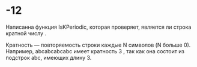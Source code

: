 # -12

Написанна функция IsKPeriodic, которая проверяет, является ли строка кратной числу .

Кратность — повторяемость строки каждые N символов (N больше 0).
Например, abcabcabcabc имеет кратность 3 ,  так как она состоит из подстрок abc, имеющих длину 3.
